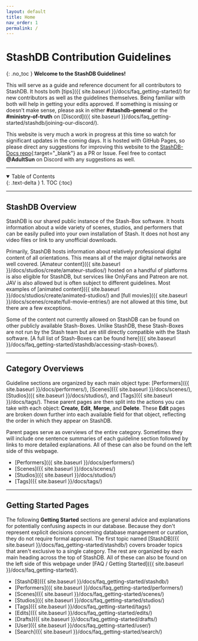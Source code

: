 ```yaml
---
layout: default
title: Home
nav_order: 1
permalink: /
---
```


# StashDB Contribution Guidelines
{: .no_toc }
**Welcome to the StashDB Guidelines!**

This will serve as a guide and reference document for all contributors to StashDB. It hosts both [tips]({{ site.baseurl }}/docs/faq_getting-started/) for new contributors as well as the guidelines themselves. Being familiar with both will help in getting your edits approved. If something is missing or doesn't make sense, please ask in either **#stashdb-general** or the **#ministry-of-truth** on [Discord]({{ site.baseurl }}/docs/faq_getting-started/stashdb/joining-our-discord/).

This website is very much a work in progress at this time so watch for significant updates in the coming days. It is hosted with GitHub Pages, so please direct any suggestions for improving this website to the [StashDB-Docs repo](https://github.com/stashapp/StashDB-Docs){:target="_blank"} as a PR or Issue. Feel free to contact **@AdultSun** on Discord with any suggestions as well.

***

<details open markdown="block">
  <summary>
    Table of Contents
  </summary>
  {: .text-delta }
1. TOC
{:toc}
</details>

***
## **StashDB Overview**
StashDB is our shared public instance of the Stash-Box software. It hosts information about a wide variety of scenes, studios, and performers that can be easily pulled into your own installation of Stash. It does not host any video files or link to any unofficial downloads.

Primarily, StashDB hosts information about relatively professional digital content of all orientations. This means all of the major digital networks are well covered. [Amateur content]({{ site.baseurl }}/docs/studios/create/amateur-studios/) hosted on a handful of platforms is also eligible for StashDB, but services like OnlyFans and Patreon are not. JAV is also allowed but is often subject to different guidelines. Most examples of [animated content]({{ site.baseurl }}/docs/studios/create/animated-studios/) and [full movies]({{ site.baseurl }}/docs/scenes/create/full-movie-entries/) are not allowed at this time, but there are a few exceptions.

Some of the content not currently allowed on StashDB can be found on other publicly available Stash-Boxes. Unlike StashDB, these Stash-Boxes are not run by the Stash team but are still directly compatible with the Stash software. [A full list of Stash-Boxes can be found here]({{ site.baseurl }}/docs/faq_getting-started/stashdb/accessing-stash-boxes/).

***

## **Category Overviews**
Guideline sections are organized by each main object type: [Performers]({{ site.baseurl }}/docs/performers/), [Scenes]({{ site.baseurl }}/docs/scenes/), [Studios]({{ site.baseurl }}/docs/studios/), and [Tags]({{ site.baseurl }}/docs/tags/). These parent pages are then split into the actions you can take with each object: **Create**, **Edit**, **Merge**, and **Delete**. These **Edit** pages are broken down further into each available field for that object, reflecting the order in which they appear on StashDB.

Parent pages serve as overviews of the entire category. Sometimes they will include one sentence summaries of each guideline section followed by links to more detailed explanations. All of these can also be found on the left side of this webpage.

- [Performers]({{ site.baseurl }}/docs/performers/)
- [Scenes]({{ site.baseurl }}/docs/scenes/)
- [Studios]({{ site.baseurl }}/docs/studios/)
- [Tags]({{ site.baseurl }}/docs/tags/)

***

## **Getting Started Pages**
The following **Getting Started** sections are general advice and explanations for potentially confusing aspects in our database. Because they don't represent explicit decisions concerning database management or curation, they do not require formal approval. The first topic named [StashDB]({{ site.baseurl }}/docs/faq_getting-started/stashdb/) covers broader topics that aren't exclusive to a single category. The rest are organized by each main heading across the top of StashDB. All of these can also be found on the left side of this webpage under [FAQ / Getting Started]({{ site.baseurl }}/docs/faq_getting-started/).

- [StashDB]({{ site.baseurl }}/docs/faq_getting-started/stashdb/)
- [Performers]({{ site.baseurl }}/docs/faq_getting-started/performers/)
- [Scenes]({{ site.baseurl }}/docs/faq_getting-started/scenes/)
- [Studios]({{ site.baseurl }}/docs/faq_getting-started/studios/)
- [Tags]({{ site.baseurl }}/docs/faq_getting-started/tags/)
- [Edits]({{ site.baseurl }}/docs/faq_getting-started/edits/)
- [Drafts]({{ site.baseurl }}/docs/faq_getting-started/drafts/)
- [User]({{ site.baseurl }}/docs/faq_getting-started/user/)
- [Search]({{ site.baseurl }}/docs/faq_getting-started/search/)
